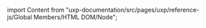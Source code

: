 
import Content from "uxp-documentation/src/pages/uxp/reference-js/Global Members/HTML DOM/Node";

<Content query="product=xd"/>
